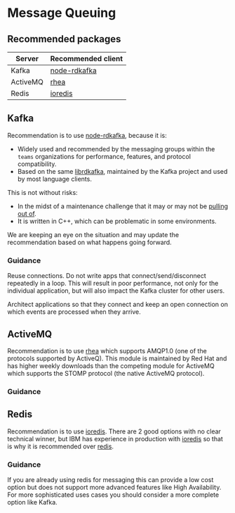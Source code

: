 # Message Queuing

## Recommended packages

| Server   | Recommended client |
| -------- | ------------------ |
| Kafka    | [node-rdkafka][]   |
| ActiveMQ | [rhea][]           |
| Redis    | [ioredis][]        |

## Kafka

Recommendation is to use [node-rdkafka][], because it is:

- Widely used and recommended by the messaging groups within the `teams`
  organizations for performance, features, and protocol compatibility.
- Based on the same [librdkafka](https://github.com/edenhill/librdkafka),
  maintained by the Kafka project and used by most language clients.

This is not without risks:

- In the midst of a maintenance challenge that it may or may not be
  [pulling out of](https://github.com/Blizzard/node-rdkafka/issues/628).
- It is written in C++, which can be problematic in some environments.

We are keeping an eye on the situation and may update the recommendation
based on what happens going forward.

### Guidance

Reuse connections. Do not write apps that connect/send/disconnect
repeatedly in a loop. This will result in poor performance, not only for the
individual application, but will also impact the Kafka cluster for other users.

Architect applications so that they connect and keep
an open connection on which events are processed when they arrive.

## ActiveMQ

Recommendation is to use [rhea][] which supports AMQP1.0
(one of the protocols supported by ActiveQ). This module is maintained by Red Hat and has
higher weekly downloads than the competing module for ActiveMQ which supports the STOMP
protocol (the native ActiveMQ protocol).

### Guidance

## Redis

Recommendation is to use [ioredis][].
There are 2 good options with no clear technical winner, but IBM has experience
in production with [ioredis][] so that is why it is recommended over [redis][].

### Guidance

If you are already using redis for messaging this can provide a low cost option
but does not support more advanced features like High Availability. For more
sophisticated uses cases you should consider a more complete option like Kafka.

[@stomp/stompjs]: https://www.npmjs.com/package/@stomp/stompjs
[amqplib]: https://www.npmjs.com/package/amqplib
[ioredis]: https://www.npmjs.com/package/ioredis
[node-rdkafka]: https://www.npmjs.com/package/node-rdkafka
[redis]: https://www.npmjs.com/package/redis
[ioredis]: https://www.npmjs.com/package/ioredis
[rhea]: https://www.npmjs.com/package/rhea
